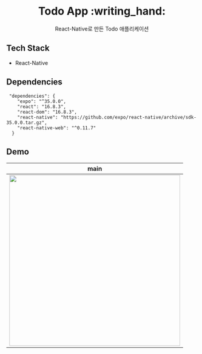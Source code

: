 <h1 align="center">Todo App :writing_hand:</h1>
<div align="center">
  React-Native로 만든 Todo 애플리케이션
</div>


## Tech Stack

 - React-Native

## Dependencies
```
 "dependencies": {
    "expo": "^35.0.0",
    "react": "16.8.3",
    "react-dom": "16.8.3",
    "react-native": "https://github.com/expo/react-native/archive/sdk-35.0.0.tar.gz",
    "react-native-web": "^0.11.7"
  }
```

## Demo

<div align="center">
  
| main |
| :--: |
| <img src="https://cdn-class.likelion.org/media/submissions/V85XDVPsoO1ASM.jpg" width="450"/> |
  
</div>
